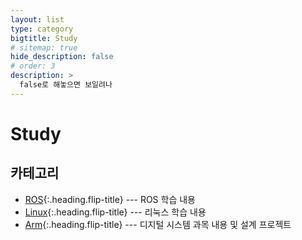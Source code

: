 ```yaml
---
layout: list
type: category
bigtitle: Study
# sitemap: true
hide_description: false
# order: 3
description: >
  false로 해놓으면 보일려나
---
```


# Study

## 카테고리

- [ROS]{:.heading.flip-title} --- ROS 학습 내용
- [Linux]{:.heading.flip-title} --- 리눅스 학습 내용
- [Arm]{:.heading.flip-title} --- 디지털 시스템 과목 내용 및 설계 프로젝트
<!-- * [CodingTest]{:.heading.flip-title} --- 코딩테스트
- [Python]{:.heading.flip-title} --- 파이썬
- [study-etc]{:.heading.flip-title} --- 공부 이것저것 -->

[ROS]: /ros/
[Linux]: /linux/
[Arm]: /arm/

<!-- [CodingTest]: /codingtest/
[Python]: /python/
[Study-etc]: /study-etc/ -->
